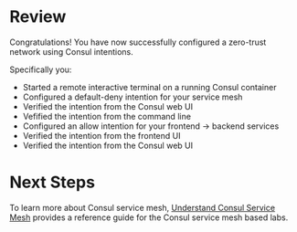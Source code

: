# Review

Congratulations! You have now successfully configured a zero-trust network using Consul intentions.

Specifically you:

- Started a remote interactive terminal on a running Consul container
- Configured a default-deny intention for your service mesh
- Verified the intention from the Consul web UI
- Vefified the intention from the command line
- Configured an allow intention for your frontend -> backend services
- Verified the intention from the frontend UI
- Verified the intention from the Consul web UI

# Next Steps

To learn more about Consul service mesh, [Understand Consul Service Mesh](https://learn.hashicorp.com/consul/gs-consul-service-mesh/understand-consul-service-mesh) provides a reference guide for the Consul service mesh based labs.

